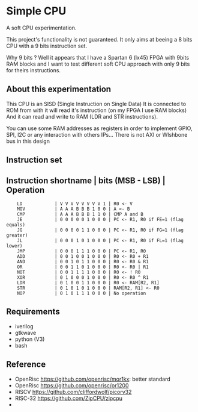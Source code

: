 # Simple CPU

A soft CPU experimentation.

This project's functionality is not guaranteed.
It only aims at beeing a 8 bits CPU with a 9 bits instruction set.

Why 9 bits ? Well it appears that I have a Spartan 6 (lx45) FPGA with 9bits RAM blocks
and I want to test different soft CPU approach with only 9 bits for theirs instructions.

## About this experimentation
This CPU is an SISD (Single Instruction on Single Data)
It is connected to ROM from with it will read it's instruction (on my FPGA I use RAM blocks)
And it can read and write to RAM (LDR and STR instructions).

You can use some RAM addresses as registers in order to implement
GPIO, SPI, I2C or any interaction with others IPs...
There is not AXI or WIshbone bus in this design


## Instruction set
Instruction shortname |  bits (MSB - LSB) | Operation
-----------------------------------------------------
        LD            | V V V V V V V V 1 | R0 <- V
        MOV           | A A A B B B 1 0 0 | A <- B
        CMP           | A A A B B B 1 1 0 | CMP A and B
        JE            | 0 0 0 0 0 1 0 0 0 | PC <- R1, R0 if FE=1 (flag equals)
        JG            | 0 0 0 0 1 1 0 0 0 | PC <- R1, R0 if FG=1 (flag greater)
        JL            | 0 0 0 1 0 1 0 0 0 | PC <- R1, R0 if FL=1 (flag lower)
        JMP           | 0 0 0 1 1 1 0 0 0 | PC <- R1, R0
        ADD           | 0 0 1 0 0 1 0 0 0 | R0 <- R0 + R1
        AND           | 0 0 1 0 1 1 0 0 0 | R0 <- R0 & R1
        OR            | 0 0 1 1 0 1 0 0 0 | R0 <- R0 | R1
        NOT           | 0 0 1 1 1 1 0 0 0 | R0 <- ! R0
        XOR           | 0 1 0 0 0 1 0 0 0 | R0 <- R0 ^ R1
        LDR           | 0 1 0 0 1 1 0 0 0 | R0 <- RAM[R2, R1]
        STR           | 0 1 0 1 0 1 0 0 0 | RAM[R2, R1] <- R0
        NOP           | 0 1 0 1 1 1 0 0 0 | No operation

## Requirements
- iverilog
- gtkwave
- python (V3)
- bash

## Reference
- OpenRisc https://github.com/openrisc/mor1kx: better standard
- OpenRisc https://github.com/openrisc/or1200
- RISCV https://github.com/cliffordwolf/picorv32
- RISC-32 https://github.com/ZipCPU/zipcpu 
- 
